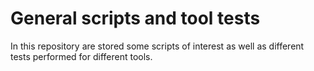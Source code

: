 # General scripts and tool tests

In this repository are stored some scripts of interest as well as different tests performed for different tools.
